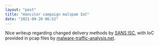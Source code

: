 ```yaml
---
layout: "post"
title: "Hancitor campaign malspam IoC"
date: "2021-09-20 06:52"
---
```

Nice writeup regarding changed delivery methods by [SANS ISC](https://isc.sans.edu/diary/rss/27838), with IoC provided in pcap files by [malware-traffic-analysis.net](https://www.malware-traffic-analysis.net/2021/09/14/index.html).